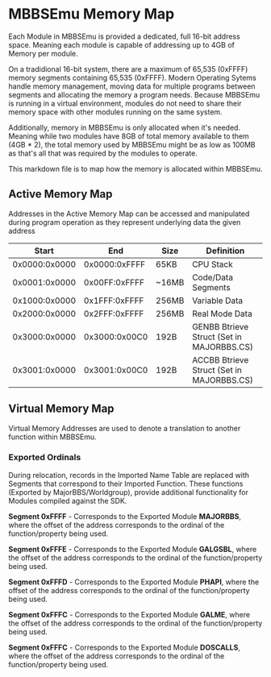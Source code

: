 ﻿# MBBSEmu Memory Map
Each Module in MBBSEmu is provided a dedicated, full 16-bit address space. Meaning each module is capable of addressing up to 4GB of Memory per module.

On a tradidional 16-bit system, there are a maximum of 65,535 (0xFFFF) memory segments containing 65,535 (0xFFFF). Modern Operating Sytems handle memory management,
moving data for multiple programs between segments and allocating the memory a program needs. Because MBBSEmu is running in a virtual environment, modules do not need to
share their memory space with other modules running on the same system.

Additionally, memory in MBBSEmu is only allocated when it's needed. Meaning while two modules have 8GB of total memory available to them (4GB * 2), the total memory used by MBBSEmu
might be as low as 100MB as that's all that was required by the modules to operate.

This markdown file is to map how the memory is allocated within MBBSEmu.

## Active Memory Map
Addresses in the Active Memory Map can be accessed and manipulated during program operation as they represent underlying data the given address

|Start|End|Size|Definition|
|--|--|--|--|
|0x0000:0x0000|0x0000:0xFFFF|65KB|CPU Stack|
|0x0001:0x0000|0x00FF:0xFFFF|~16MB|Code/Data Segments|
|0x1000:0x0000|0x1FFF:0xFFFF|256MB|Variable Data|
|0x2000:0x0000|0x2FFF:0xFFFF|256MB|Real Mode Data|
|0x3000:0x0000|0x3000:0x00C0|192B|GENBB Btrieve Struct (Set in MAJORBBS.CS)|
|0x3001:0x0000|0x3001:0x00C0|192B|ACCBB Btrieve Struct (Set in MAJORBBS.CS)|

## Virtual Memory Map
Virtual Memory Addresses are used to denote a translation to another function within MBBSEmu.

### Exported Ordinals
During relocation, records in the Imported Name Table are replaced with Segments that correspond to their Imported Function. These functions (Exported by MajorBBS/Worldgroup), provide additional functionality for Modules compiled against the SDK.

**Segment 0xFFFF** - Corresponds to the Exported Module **MAJORBBS**, where the offset of the address corresponds to the ordinal of the function/property being used.

**Segment 0xFFFE** - Corresponds to the Exported Module **GALGSBL**, where the offset of the address corresponds to the ordinal of the function/property being used.

**Segment 0xFFFD** - Corresponds to the Exported Module **PHAPI**, where the offset of the address corresponds to the ordinal of the function/property being used.

**Segment 0xFFFC** - Corresponds to the Exported Module **GALME**, where the offset of the address corresponds to the ordinal of the function/property being used.

**Segment 0xFFFC** - Corresponds to the Exported Module **DOSCALLS**, where the offset of the address corresponds to the ordinal of the function/property being used.
